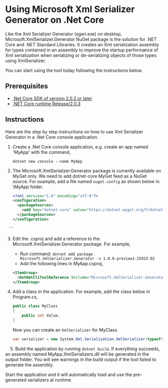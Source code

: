  # Using Microsoft Xml Serializer Generator on .Net Core

Like the Xml Serializer Generator (sgen.exe) on desktop, Microsoft.XmlSerializer.Generator NuGet package is the solution for .NET Core and .NET Standard Libraries. It creates an Xml serialization assembly for types contained in an assembly to improve the startup performance of Xml serialization when serializing or de-serializing objects of those types using XmlSerializer. 

You can start using the tool today following the instructions below. 

## Prerequisites

* [.Net Core SDK of version 2.0.2 or later](https://www.microsoft.com/net/download/windows)
* [.NET Core runtime Release/2.0.3](https://github.com/dotnet/core/blob/master/release-notes/download-archives/2.0.3.md)
  
## Instructions

Here are the step by step instructions on how to use Xml Serializer Generator in a .Net Core console application.

1. Create a .Net Core console application, e.g. create an app named 'MyApp' with the command,
    ```
    dotnet new console --name MyApp
    ```
2. The Microsoft.XmlSerializer.Generator package is currently available on MyGet only. We need to add dotnet-core MyGet feed as a NuGet source. For example, add a file named `nuget.config` as shown below in \MyApp folder.
    ```xml
    <?xml version="1.0" encoding="utf-8"?>
    <configuration>
      <packageSources>
        <add key="dotnet-core" value="https://dotnet.myget.org/F/dotnet-core/api/v3/index.json" />
      </packageSources>
    </configuration>
    ```

3. Edit the .csproj and add a reference to the Microsoft.XmlSerializer.Generator package. For example,
    * Run command: `dotnet add package Microsoft.XmlSerializer.Generator -v 1.0.0-preview1-25915-02`
    * Add the following lines in MyApp.csproj,
    ```xml
    <ItemGroup>
      <DotNetCliToolReference Include="Microsoft.XmlSerializer.Generator" Version="1.0.0-preview1-25915-02" />
    </ItemGroup>
    ```
  
4. Add a class in the application. For example, add the class below in Program.cs,
    ```c#
    public class MyClass
    {
        public int Value;
    }
    ```
    Now you can create an `XmlSerializer` for MyClass.
    ```c#
    var serializer = new System.Xml.Serialization.XmlSerializer(typeof(MyClass));
    ```
    
5. Build the application by running `dotnet build`. If everything succeeds, an assembly named MyApp.XmlSerializers.dll will be generated    in the output folder. You will see warnings in the build output if the tool failed to generate the assembly.

Start the application and it will automatically load and use the pre-generated serializers at runtime.

